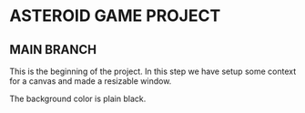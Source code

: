 # ASTEROID GAME PROJECT

## MAIN BRANCH

This is the beginning of the project. In this step we have setup some context for a canvas and made a resizable window.

The background color is plain black.
